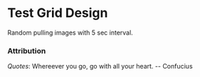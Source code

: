 # Test Grid Design

Random pulling images with 5 sec interval.

### Attribution

_Quotes_: Whereever you go, go with all your heart.
-- Confucius
